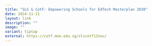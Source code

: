 ```yaml
---
title: "SLS & CotF: Empowering Schools for EdTech Masterplan 2030"
date: 2024-11-11
layout: link
description: ""
image: ""
variant: tiptap
external: https://cotf.moe.edu.sg/slscotf12nov/
---
```

